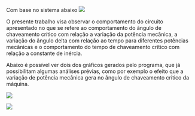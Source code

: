 Com base no sistema abaixo
![](https://github.com/LucasFDutra/Dinamica/blob/master/M%C3%A9todo%20das%20%C3%A1reas%20iguais/Imagens/figura_1.png?raw=true)

O presente trabalho visa observar o comportamento do circuito apresentado no que se refere ao comportamento do ângulo de chaveamento crítico com relação a variação da potência mecânica, a variação do ângulo delta com relação ao tempo para diferentes potências mecânicas e o comportamento do tempo de chaveamento crítico com relação a constante de inércia.	

Abaixo é possível ver dois dos gráficos gerados pelo programa, que já possibilitam algumas análises prévias, como por exemplo o efeito que a variação de potência mecânica gera no ângulo de chaveamento critico da máquina.

![](https://github.com/LucasFDutra/Dinamica/blob/master/M%C3%A9todo%20das%20%C3%A1reas%20iguais/Imagens/Potencia_x_Delta_4.png?raw=true)


![](https://github.com/LucasFDutra/Dinamica/blob/master/M%C3%A9todo%20das%20%C3%A1reas%20iguais/Imagens/Potencia_x_Delta_0.png?raw=true)